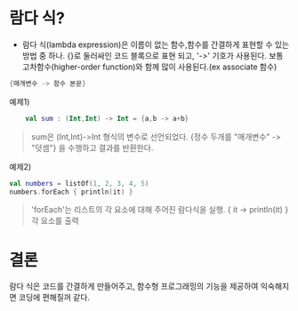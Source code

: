 # 람다 식?
- 람다 식(lambda expression)은 이름이 없는 함수,함수를 간결하게 표현할 수 있는
방법 중 하나. {}로 둘러싸인 코드 블록으로 표현 되고, '->' 기호가 사용된다.
보통 고차함수(higher-order function)와 함께 많이 사용된다.(ex associate 함수)
``` kotlin
{매개변수 -> 함수 본문}
```
예제1)
``` kotlin
    val sum : (Int,Int) -> Int = {a,b -> a+b}
```
> sum은 (Int,Int)->Int 형식의 변수로 선언되었다. {정수 두개를 "매개변수"
-> "덧셈"} 을 수행하고 결과를 반환한다.

예제2)
``` kotlin
val numbers = listOf(1, 2, 3, 4, 5)
numbers.forEach { println(it) }
```
> 'forEach'는 리스트의 각 요소에 대해 주어진 람다식을 실행.
{ it -> println(it) } 각 요소를 출력

# 결론
람다 식은 코드를 간결하게 만들어주고, 함수형 프로그래밍의 기능을 제공하여
익숙해지면 코딩에 편해질꺼 같다.

